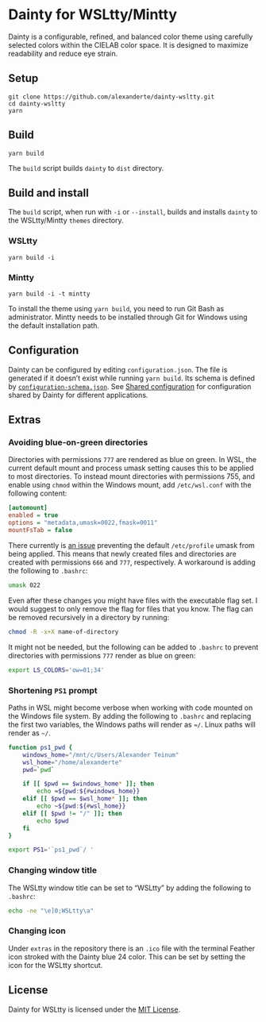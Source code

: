# Dainty for WSLtty/Mintty

Dainty is a configurable, refined, and balanced color theme using carefully selected colors within the CIELAB color space. It is designed to maximize readability and reduce eye strain.

## Setup

    git clone https://github.com/alexanderte/dainty-wsltty.git
    cd dainty-wsltty
    yarn

## Build

    yarn build

The `build` script builds `dainty` to `dist` directory.

## Build and install

The `build` script, when run with `-i` or `--install`, builds and installs `dainty` to the WSLtty/Mintty `themes` directory.

### WSLtty

    yarn build -i

### Mintty

    yarn build -i -t mintty

To install the theme using `yarn build`, you need to run Git Bash as administrator. Mintty needs to be installed through Git for Windows using the default installation path.

## Configuration

Dainty can be configured by editing `configuration.json`. The file is generated if it doesn’t exist while running `yarn build`. Its schema is defined by [`configuration-schema.json`](https://github.com/alexanderte/dainty-vs/blob/master/configuration-schema.json). See [Shared configuration](https://github.com/alexanderte/dainty-shared/blob/master/shared-configuration.md) for configuration shared by Dainty for different applications.

## Extras

### Avoiding blue-on-green directories

Directories with permissions `777` are rendered as blue on green. In WSL, the current default mount and process umask setting causes this to be applied to most directories. To instead mount directories with permissions 755, and enable using `chmod` within the Windows mount, add `/etc/wsl.conf` with the following content:

```ini
[automount]
enabled = true
options = "metadata,umask=0022,fmask=0011"
mountFsTab = false
```

There currently is [an issue](https://github.com/Microsoft/WSL/issues/352) preventing the default `/etc/profile` umask from being applied. This means that newly created files and directories are created with permissions `666` and `777`, respectively. A workaround is adding the following to `.bashrc`:

```bash
umask 022
```

Even after these changes you might have files with the executable flag set. I would suggest to only remove the flag for files that you know. The flag can be removed recursively in a directory by running:

```bash
chmod -R -x+X name-of-directory
```

It might not be needed, but the following can be added to `.bashrc` to prevent directories with permissions `777` render as blue on green:

```bash
export LS_COLORS='ow=01;34'
```

### Shortening `PS1` prompt

Paths in WSL might become verbose when working with code mounted on the Windows file system. By adding the following to `.bashrc` and replacing the first two variables, the Windows paths will render as `≈/`. Linux paths will render as `~/`.

```bash
function ps1_pwd {
    windows_home="/mnt/c/Users/Alexander Teinum"
    wsl_home="/home/alexanderte"
    pwd=`pwd`

    if [[ $pwd == $windows_home* ]]; then
        echo ≈${pwd:${#windows_home}}
    elif [[ $pwd == $wsl_home* ]]; then
        echo ~${pwd:${#wsl_home}}
    elif [[ $pwd != "/" ]]; then
        echo $pwd
    fi
}

export PS1='`ps1_pwd`/ '
```

### Changing window title

The WSLtty window title can be set to “WSLtty” by adding the following to `.bashrc`:

```bash
echo -ne "\e]0;WSLtty\a"
```

### Changing icon

Under `extras` in the repository there is an `.ico` file with the terminal Feather icon stroked with the Dainty blue 24 color. This can be set by setting the icon for the WSLtty shortcut.

## License

Dainty for WSLtty is licensed under the [MIT License](https://github.com/alexanderte/dainty-wsltty/blob/master/license.md).
